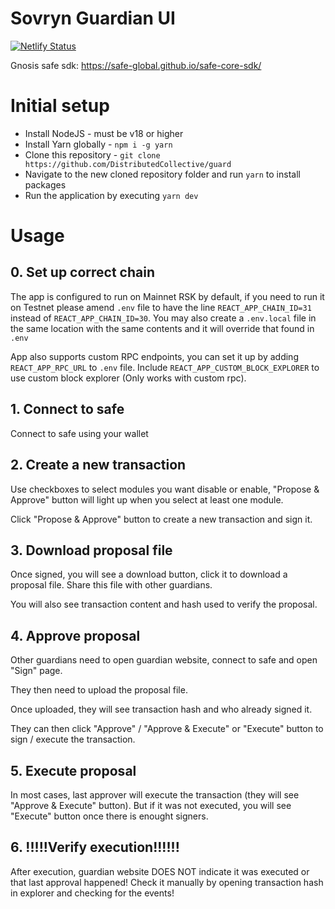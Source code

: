 # Sovryn Guardian UI

[![Netlify Status](https://api.netlify.com/api/v1/badges/97f189de-85e0-4d0c-9696-a8f96bcf66c5/deploy-status)](https://app.netlify.com/sites/sovryn-guard/deploys)


Gnosis safe sdk: https://safe-global.github.io/safe-core-sdk/


# Initial setup

- Install NodeJS - must be v18 or higher
- Install Yarn globally - `npm i -g yarn`
- Clone this repository - `git clone https://github.com/DistributedCollective/guard`
- Navigate to the new cloned repository folder and run `yarn` to install packages
- Run the application by executing `yarn dev`

# Usage

## 0. Set up correct chain

The app is configured to run on Mainnet RSK by default, if you need to run it on Testnet please amend `.env` file to have the line `REACT_APP_CHAIN_ID=31` instead of `REACT_APP_CHAIN_ID=30`. You may also create a `.env.local` file in the same location with the same contents and it will override that found in `.env`

App also supports custom RPC endpoints, you can set it up by adding `REACT_APP_RPC_URL` to `.env` file. Include `REACT_APP_CUSTOM_BLOCK_EXPLORER` to use custom block explorer (Only works with custom rpc).

## 1. Connect to safe

Connect to safe using your wallet

## 2. Create a new transaction

Use checkboxes to select modules you want disable or enable, "Propose & Approve" button will light up when you select at least one module.

Click "Propose & Approve" button to create a new transaction and sign it.

## 3. Download proposal file

Once signed, you will see a download button, click it to download a proposal file.
Share this file with other guardians.

You will also see transaction content and hash used to verify the proposal.

## 4. Approve proposal

Other guardians need to open guardian website, connect to safe and open "Sign" page.

They then need to upload the proposal file.

Once uploaded, they will see transaction hash and who already signed it.

They can then click "Approve" / "Approve & Execute" or "Execute" button to sign / execute the transaction.

## 5. Execute proposal

In most cases, last approver will execute the transaction (they will see "Approve & Execute" button). But if it was not executed, you will see "Execute" button once there is enought signers.

## 6. !!!!!Verify execution!!!!!!

After execution, guardian website DOES NOT indicate it was executed or that last approval happened!
Check it manually by opening transaction hash in explorer and checking for the events!

